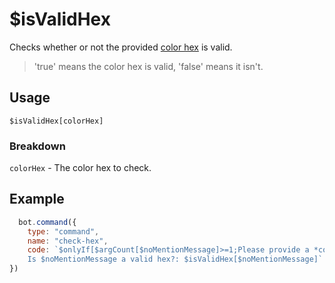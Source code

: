 # $isValidHex
Checks whether or not the provided [color hex](https://htmlcolorcodes.com/color-picker) is valid.
> 'true' means the color hex is valid, 'false' means it isn't.

## Usage
```
$isValidHex[colorHex]
```

### Breakdown
`colorHex` - The color hex to check.

## Example
```js
  bot.command({
    type: "command", 
    name: "check-hex", 
    code: `$onlyIf[$argCount[$noMentionMessage]>=1;Please provide a *color hex*!]
    Is $noMentionMessage a valid hex?: $isValidHex[$noMentionMessage]`
})
```
